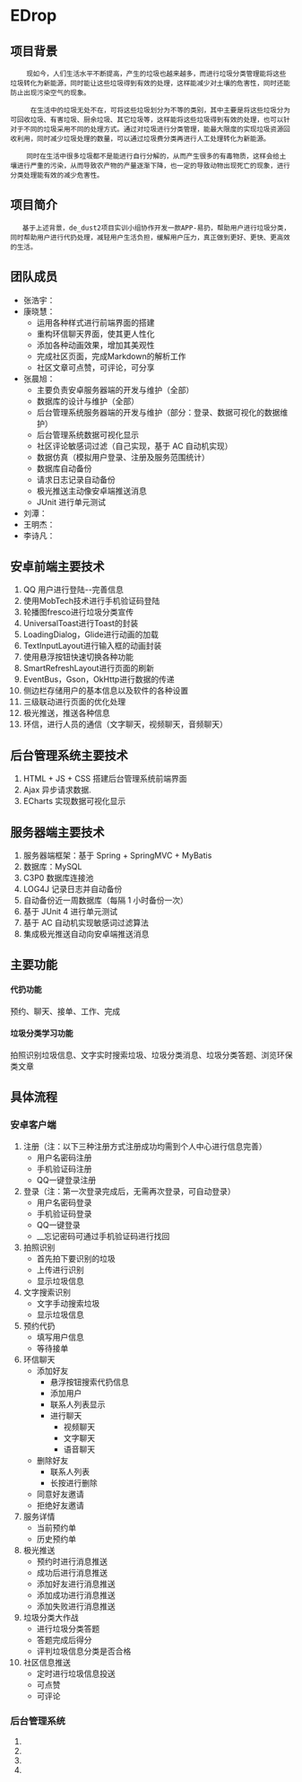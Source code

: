 # EDrop

## 项目背景

	    现如今，人们生活水平不断提高，产生的垃圾也越来越多，而进行垃圾分类管理能将这些垃圾转化为新能源，同时能让这些垃圾得到有效的处理，这样能减少对土壤的危害性，同时还能防止出现污染空气的现象。
	
	     在生活中的垃圾无处不在，可将这些垃圾划分为不等的类别，其中主要是将这些垃圾分为可回收垃圾、有害垃圾、厨余垃圾、其它垃圾等，这样能将这些垃圾得到有效的处理，也可以针对于不同的垃圾采用不同的处理方式。通过对垃圾进行分类管理，能最大限度的实现垃圾资源回收利用，同时减少垃圾处理的数量，可以通过垃圾费分类再进行人工处理转化为新能源。
	
	    同时在生活中很多垃圾都不是能进行自行分解的，从而产生很多的有毒物质，这样会给土壤进行严重的污染，从而导致农产物的产量逐渐下降，也一定的导致动物出现死亡的现象，进行分类处理能有效的减少危害性。

## 项目简介

       基于上述背景，de_dust2项目实训小组协作开发一款APP-易扔，帮助用户进行垃圾分类，同时帮助用户进行代扔处理，减轻用户生活负担，缓解用户压力，真正做到更好、更快、更高效的生活。

## 团队成员

- 张浩宇：
- 康晓慧：
  - 运用各种样式进行前端界面的搭建
  - 重构环信聊天界面，使其更人性化
  - 添加各种动画效果，增加其美观性
  - 完成社区页面，完成Markdown的解析工作
  - 社区文章可点赞，可评论，可分享
- 张晨旭：
  - 主要负责安卓服务器端的开发与维护（全部）
  - 数据库的设计与维护（全部）
  - 后台管理系统服务器端的开发与维护（部分：登录、数据可视化的数据维护）
  - 后台管理系统数据可视化显示
  - 社区评论敏感词过滤（自己实现，基于 AC 自动机实现）
  - 数据仿真（模拟用户登录、注册及服务范围统计）
  - 数据库自动备份
  - 请求日志记录自动备份
  - 极光推送主动像安卓端推送消息
  - JUnit 进行单元测试
- 刘潭：
- 王明杰：
- 李诗凡：

## 安卓前端主要技术

1. QQ 用户进行登陆--完善信息
2. 使用MobTech技术进行手机验证码登陆
3. 轮播图fresco进行垃圾分类宣传
4. UniversalToast进行Toast的封装
5. LoadingDialog，Glide进行动画的加载
6. TextInputLayout进行输入框的动画封装
7. 使用悬浮按钮快速切换各种功能
8. SmartRefreshLayout进行页面的刷新
9. EventBus，Gson，OkHttp进行数据的传递
10. 侧边栏存储用户的基本信息以及软件的各种设置
11. 三级联动进行页面的优化处理
12. 极光推送，推送各种信息
13. 环信，进行人员的通信（文字聊天，视频聊天，音频聊天）

## 后台管理系统主要技术

1. HTML + JS + CSS 搭建后台管理系统前端界面
2. Ajax 异步请求数据.
3. ECharts 实现数据可视化显示

## 服务器端主要技术

1. 服务器端框架：基于 Spring + SpringMVC + MyBatis
2. 数据库：MySQL
3. C3P0 数据库连接池
4. LOG4J 记录日志并自动备份
5. 自动备份近一周数据库（每隔 1 小时备份一次）
6. 基于 JUnit 4 进行单元测试
7. 基于 AC 自动机实现敏感词过滤算法
8. 集成极光推送自动向安卓端推送消息

## 主要功能

#### 代扔功能

预约、聊天、接单、工作、完成

#### 垃圾分类学习功能

拍照识别垃圾信息、文字实时搜索垃圾、垃圾分类消息、垃圾分类答题、浏览环保类文章

## 具体流程

### 安卓客户端

1. 注册（注：以下三种注册方式注册成功均需到个人中心进行信息完善）
   - 用户名密码注册
   - 手机验证码注册
   - QQ一键登录注册
2. 登录（注：第一次登录完成后，无需再次登录，可自动登录）
   - 用户名密码登录
   - 手机验证码登录
   - QQ一键登录
   - __忘记密码可通过手机验证码进行找回
3. 拍照识别
   - 首先拍下要识别的垃圾
   - 上传进行识别
   - 显示垃圾信息
4. 文字搜索识别
   - 文字手动搜索垃圾
   - 显示垃圾信息
5. 预约代扔
   - 填写用户信息
   - 等待接单
6. 环信聊天	
   - 添加好友
     - 悬浮按钮搜索代扔信息
     - 添加用户
     - 联系人列表显示
     - 进行聊天
       - 视频聊天
       - 文字聊天
       - 语音聊天
   - 删除好友
     - 联系人列表
     - 长按进行删除
   - 同意好友邀请
   - 拒绝好友邀请
7. 服务详情
   - 当前预约单
   - 历史预约单
8. 极光推送
   - 预约时进行消息推送
   - 成功后进行消息推送
   - 添加好友进行消息推送
   - 添加成功进行消息推送
   - 添加失败进行消息推送
9. 垃圾分类大作战
   - 进行垃圾分类答题
   - 答题完成后得分
   - 评判垃圾信息分类是否合格
10. 社区信息推送
    - 定时进行垃圾信息投送
    - 可点赞
    - 可评论

### 后台管理系统

1. 
2. 
3. 
4. 